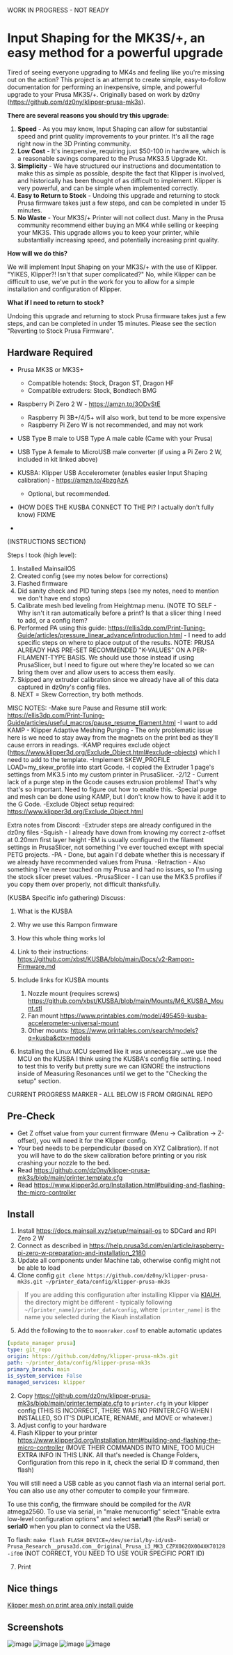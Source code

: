 WORK IN PROGRESS - NOT READY

# Input Shaping for the MK3S/+, an easy method for a powerful upgrade
Tired of seeing everyone upgrading to MK4s and feeling like you're missing out on the action? This project is an attempt to create simple, easy-to-follow documentation for performing an inexpensive, simple, and powerful upgrade to your Prusa MK3S/+. Originally based on work by dz0ny (https://github.com/dz0ny/klipper-prusa-mk3s).


**There are several reasons you should try this upgrade:**
1. **Speed** - As you may know, Input Shaping can allow for substantial speed and print quality improvements to your printer. It's all the rage right now in the 3D Printing community.
2. **Low Cost** - It's inexpensive, requiring just $50-100 in hardware, which is a reasonable savings compared to the Prusa MKS3.5 Upgrade Kit.
3. **Simplicity** - We have structured our instructions and documentation to make this as simple as possible, despite the fact that Klipper is involved, and historically has been thought of as difficult to implement. Klipper is very powerful, and can be simple when implemented correctly.
4. **Easy to Return to Stock** - Undoing this upgrade and returning to stock Prusa firmware takes just a few steps, and can be completed in under 15 minutes.
5. **No Waste** - Your MK3S/+ Printer will not collect dust. Many in the Prusa community recommend either buying an MK4 while selling or keeping your MK3S. This upgrade allows you to keep your printer, while substantially increasing speed, and potentially increasing print quality.

**How will we do this?**

We will implement Input Shaping on your MK3S/+ with the use of Klipper. "YIKES, Klipper?! Isn't that super complicated?" No, while Klipper can be difficult to use, we've put in the work for you to allow for a simple  installation and configuration of Klipper.

**What if I need to return to stock?**

Undoing this upgrade and returning to stock Prusa firmware takes just a few steps, and can be completed in under 15 minutes. Please see the section "Reverting to Stock Prusa Firmware".

## Hardware Required

- Prusa MK3S or MK3S+
  - Compatible hotends: Stock, Dragon ST, Dragon HF
  - Compatible extruders: Stock, Bondtech BMG 
- Raspberry Pi Zero 2 W - https://amzn.to/3ODvStE
  - Raspberry Pi 3B+/4/5+ will also work, but tend to be more expensive
  - Raspberry Pi Zero W is not recommended, and may not work

- USB Type B male to USB Type A male cable (Came with your Prusa)
- USB Type A female to MicroUSB male converter (if using a Pi Zero 2 W, included in kit linked above)
- KUSBA: Klipper USB Accelerometer (enables easier Input Shaping calibration) - https://amzn.to/4bzgAzA
  - Optional, but recommended.
- (HOW DOES THE KUSBA CONNECT TO THE PI? I actually don't fully know) FIXME
-

(INSTRUCTIONS SECTION)


Steps I took (high level):
1) Installed MainsailOS
2) Created config (see my notes below for corrections)
3) Flashed firmware
4) Did sanity check and PID tuning steps (see my notes, need to mention we don't have end stops)
5) Calibrate mesh bed leveling from Heightmap menu. (NOTE TO SELF - Why isn't it ran automatically before a print? Is that a slicer thing I need to add, or a config item?
6) Performed PA using this guide: https://ellis3dp.com/Print-Tuning-Guide/articles/pressure_linear_advance/introduction.html - I need to add specific steps on where to place output of the results. NOTE: PRUSA ALREADY HAS PRE-SET RECOMMENDED "K-VALUES" ON A PER-FILAMENT-TYPE BASIS. We should use those instead if using PrusaSlicer, but I need to figure out where they're located so we can bring them over and allow users to access them easily.
7) Skipped any extruder calibration since we already have all of this data captured in dz0ny's config files.
9) NEXT = Skew Correction, try both methods.


MISC NOTES:
-Make sure Pause and Resume still work: https://ellis3dp.com/Print-Tuning-Guide/articles/useful_macros/pause_resume_filament.html
-I want to add KAMP - Klipper Adaptive Meshing Purging - The only problematic issue here is we need to stay away from the magnets on the print bed as they'll cause errors in readings.
-KAMP requires exclude object (https://www.klipper3d.org/Exclude_Object.html#exclude-objects) which I need to add to the template.
-Implement SKEW_PROFILE LOAD=my_skew_profile into start Gcode.
-I copied the Extruder 1 page's settings from MK3.5 into my custom printer in PrusaSlicer.
-2/12 - Current lack of a purge step in the Gcode causes extrusion problems! That's why that's so important. Need to figure out how to enable this.
-Special purge and mesh can be done using KAMP, but I don't know how to have it add it to the G Code.
-Exclude Object setup required: https://www.klipper3d.org/Exclude_Object.html

Extra notes from Discord:
-Extruder steps are already configured in the dz0ny files
-Squish - I already have down from knowing my correct z-offset at 0.20mm first layer height
-EM is usually configured in the filament settings in PrusaSlicer, not something I've ever touched except with special PETG projects.
-PA - Done, but again I'd debate whether this is necessary if we already have recommended values from Prusa.
-Retraction - Also something I've never touched on my Prusa and had no issues, so I'm using the stock slicer preset values.
-PrusaSlicer - I can use the MK3.5 profiles if you copy them over properly, not difficult thanksfully.




(KUSBA Specific info gathering)
Discuss:
1) What is the KUSBA
2) Why we use this Rampon firmware
3) How this whole thing works lol
4) Link to their instructions: https://github.com/xbst/KUSBA/blob/main/Docs/v2-Rampon-Firmware.md
5) Include links for KUSBA mounts
   
   1) Nozzle mount (requires screws) https://github.com/xbst/KUSBA/blob/main/Mounts/M6_KUSBA_Mount.stl
   2) Fan mount https://www.printables.com/model/495459-kusba-accelerometer-universal-mount
   3) Other mounts: https://www.printables.com/search/models?q=kusba&ctx=models

6) Installing the Linux MCU seemed like it was unnecessary...we use the MCU on the KUSBA I think using the KUSBA's config file setting. I need to test this to verify but pretty sure we can IGNORE the instructions inside of Measuring Resonances until we get to the "Checking the setup" section.











 

CURRENT PROGRESS MARKER - ALL BELOW IS FROM ORIGINAL REPO

## Pre-Check

- Get Z offset value from your current firmware (Menu -> Calibration -> Z-offset), you will need it for the Klipper config.
- Your bed needs to be perpendicular (based on XYZ Calibration). If not you will have to do the skew calibration before printing or you risk crashing your nozzle to the bed.
- Read https://github.com/dz0ny/klipper-prusa-mk3s/blob/main/printer.template.cfg
- Read https://www.klipper3d.org/Installation.html#building-and-flashing-the-micro-controller

## Install
1. Install https://docs.mainsail.xyz/setup/mainsail-os to SDCard and RPI Zero 2 W
2. Connect as described in https://help.prusa3d.com/en/article/raspberry-pi-zero-w-preparation-and-installation_2180
3. Update all components under Machine tab, otherwise config might not be able to load
4. Clone config ```git clone https://github.com/dz0ny/klipper-prusa-mk3s.git ~/printer_data/config/klipper-prusa-mk3s```

  > If you are adding this configuration after installing Klipper via [KIAUH](https://github.com/th33xitus/kiauh), the directory might be different - typically following `~/[printer_name]/printer_data/config`, where `[printer_name]` is the name you selected during the Kiauh installation

5. Add the following to the to `moonraker.conf` to enable automatic updates

```yml
[update_manager prusa]
type: git_repo
origin: https://github.com/dz0ny/klipper-prusa-mk3s.git
path: ~/printer_data/config/klipper-prusa-mk3s
primary_branch: main
is_system_service: False
managed_services: klipper
```

2. Copy https://github.com/dz0ny/klipper-prusa-mk3s/blob/main/printer.template.cfg to `printer.cfg` in your klipper config (THIS IS INCORRECT, THERE WAS NO PRINTER.CFG WHEN I INSTALLED, SO IT'S DUPLICATE, RENAME, and MOVE or whatever.)
3. Adjust config to your hardware
4. Flash Klipper to your printer https://www.klipper3d.org/Installation.html#building-and-flashing-the-micro-controller (MOVE THEIR COMMANDS INTO MINE, TOO MUCH EXTRA INFO IN THIS LINK. All that's needed is Change Folders, Configuration from this repo in it, check the serial ID # command, then flash)

You will still need a USB cable as you cannot flash via an internal serial port. You can also use any other computer to compile your firmware.

To use this config, the firmware should be compiled for the AVR atmega2560. To use via serial, in "make menuconfig" select "Enable extra low-level configuration options" and select **serial1** (the RasPi serial) or **serial0** when you plan to connect via the USB.

To flash:
`make flash FLASH_DEVICE=/dev/serial/by-id/usb-Prusa_Research__prusa3d.com__Original_Prusa_i3_MK3_CZPX0620X004XK70128-if00` (NOT CORRECT, YOU NEED TO USE YOUR SPECIFIC PORT ID)

7. Print


## Nice things
[Klipper mesh on print area only install guide](https://gist.github.com/ChipCE/95fdbd3c2f3a064397f9610f915f7d02)


## Screenshots
![image](https://user-images.githubusercontent.com/239513/141822711-2818978e-2b87-4110-9b93-e5f489c9cdc7.png)
![image](https://user-images.githubusercontent.com/239513/141831204-89ced257-e67f-4b1f-add7-a3806cdd2617.png)
![image](https://user-images.githubusercontent.com/239513/141831245-11476041-240d-424a-8ff8-ffd8a03c08be.png)
![image](https://user-images.githubusercontent.com/239513/141831272-31b88652-ab3f-4978-8a4c-c54a83817dd1.png)
